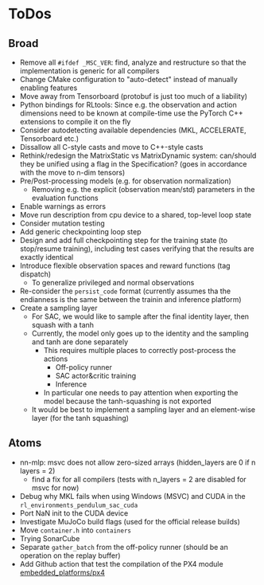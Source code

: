 # ToDos


## Broad
- Remove all `#ifdef _MSC_VER`: find, analyze and restructure so that the implementation is generic for all compilers
- Change CMake configuration to "auto-detect" instead of manually enabling features
- Move away from Tensorboard (protobuf is just too much of a liability)
- Python bindings for RLtools: Since e.g. the observation and action dimensions need to be known at compile-time use the PyTorch C++ extensions to compile it on the fly
- Consider autodetecting available dependencies (MKL, ACCELERATE, Tensorboard etc.)
- Dissallow all C-style casts and move to C++-style casts
- Rethink/redesign the MatrixStatic vs MatrixDynamic system: can/should they be unified using a flag in the Specification? (goes in accordance with the move to n-dim tensors)
- Pre/Post-processing models (e.g. for observation normalization)
  - Removing e.g. the explicit (observation mean/std) parameters in the evaluation functions
- Enable warnings as errors
- Move run description from cpu device to a shared, top-level loop state
- Consider mutation testing
- Add generic checkpointing loop step
- Design and add full checkpointing step for the training state (to stop/resume training), including test cases verifying that the results are exactly identical
- Introduce flexible observation spaces and reward functions (tag dispatch)
  - To generalize privileged and normal observations
- Re-consider the `persist_code` format (currently assumes tha the endianness is the same between the trainin and inference platform)
- Create a sampling layer
  - For SAC, we would like to sample after the final identity layer, then squash with a tanh
  - Currently, the model only goes up to the identity and the sampling and tanh are done separately
    - This requires multiple places to correctly post-process the actions
      - Off-policy runner
      - SAC actor&critic training
      - Inference
    - In particular one needs to pay attention when exporting the model because the tanh-squashing is not exported
  - It would be best to implement a sampling layer and an element-wise layer (for the tanh squashing)
## Atoms
- nn-mlp: msvc does not allow zero-sized arrays (hidden_layers are 0 if n layers = 2)
  - find a fix for all compilers (tests with n_layers = 2 are disabled for msvc for now)
- Debug why MKL fails when using Windows (MSVC) and CUDA in the `rl_environments_pendulum_sac_cuda`
- Port NaN init to the CUDA device
- Investigate MuJoCo build flags (used for the official release builds)
- Move `container.h` into `containers`
- Trying SonarCube
- Separate `gather_batch` from the off-policy runner (should be an operation on the replay buffer)
- Add Github action that test the compilation of the PX4 module [embedded_platforms/px4](embedded_platforms/px4)
